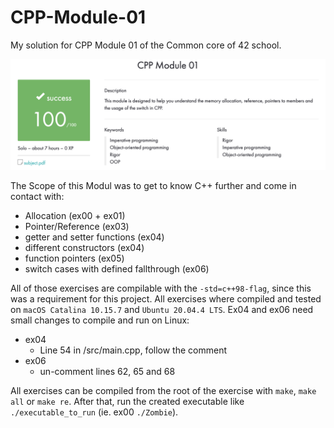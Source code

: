 # CPP-Module-01

My solution for CPP Module 01 of the Common core of 42 school.

![result](https://github.com/tblaase/CPP-Module-01/blob/main/readme_additions/result.png)


The Scope of this Modul was to get to know C++ further and come in contact with:
- Allocation (ex00 + ex01)
- Pointer/Reference (ex03)
- getter and setter functions (ex04)
- different constructors (ex04)
- function pointers (ex05)
- switch cases with defined fallthrough (ex06)


All of those exercises are compilable with the `-std=c++98-flag`, since this was a requirement for this project.
All exercises where compiled and tested on `macOS Catalina 10.15.7` and `Ubuntu 20.04.4 LTS`.
Ex04 and ex06 need small changes to compile and run on Linux:
- ex04
  - Line 54 in /src/main.cpp, follow the comment
- ex06
  - un-comment lines 62, 65 and 68


All exercises can be compiled from the root of the exercise with `make`, `make all` or `make re`.
After that, run the created executable like `./executable_to_run` (ie. ex00 `./Zombie`).
